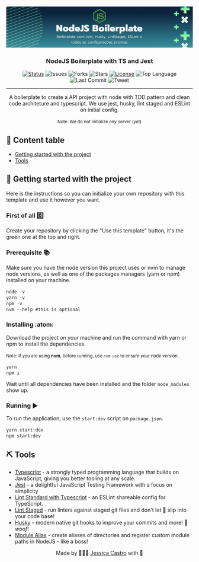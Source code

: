 
<p align="center">
 <img src="documentation/images/nodejs-boilerplate-capa.png" alt="Project logo">
</p>

<h3 align="center">NodeJS Boilerplate with TS and Jest</h3>

<div align="center">

[![Status](https://img.shields.io/badge/status-active-success.svg)]()
![Issues](https://img.shields.io/github/issues/jessicacastro/boilerplate-node-with-jest)
![Forks](https://img.shields.io/github/forks/jessicacastro/boilerplate-node-with-jest)
![Stars](https://img.shields.io/github/stars/jessicacastro/boilerplate-node-with-jest)
[![License](https://img.shields.io/badge/license-MIT-blue.svg)](/LICENSE)
![Top Language](https://img.shields.io/github/languages/top/jessicacastro/boilerplate-node-with-jest)
![Last Commit](https://img.shields.io/github/last-commit/jessicacastro/boilerplate-node-with-jest)
![Tweet](https://img.shields.io/twitter/url?url=https%3A%2F%2Fgithub.com%2Fjessicacastro%2/boilerplate-node-with-jest)
</div>

---

<p align="center">
  A boilerplate to create a API project with node with TDD pattern and clean code architeture and typescript. We use jest, husky, lint staged and ESLint on initial config.

  <p align="center"><small>Note: We do not initialize any server (yet)</small></p>
</p>

## 📝 Content table

- [Getting started with the project](#getting_started)
- [Tools](#built_using)

## 🏁 Getting started with the project <a name = "getting_started"></a>
Here is the instructions so you can initialize your own repository with this template and use it however you want.

### First of all :zero:
Create your repository by clicking the "Use this template" button, it's the green one at the top and right.

### Prerequisite :books:
Make sure you have the node version this project uses or nvm to manage node versions, as well as one of the packages managers (yarn or npm) installed on your machine.

```
node -v
yarn -v
npm -v
nvm --help #this is optional
```

### Installing :atom:

Download the project on your machine and run the command with yarn or npm to install the dependencies.

<small>Note: If you are using <b>nvm</b>, before running, use `nvm use` to ensure your node version.</small>

```
yarn
npm i
```

Wait until all dependencies have been installed and the folder `node_modules` show up.
### Running :arrow_forward:
To run the application, use the `start:dev` script on `package.json`.
```
yarn start:dev
npm start:dev
```

## ⛏️ Tools <a name = "built_using"></a>

- [Typescript](https://www.typescriptlang.org/) - a strongly typed programming language that builds on JavaScript, giving you better tooling at any scale.
- [Jest](https://jestjs.io/pt-BR/) - a delightful JavaScript Testing Framework with a focus on simplicity
- [Lint Standard with Typescript](https://www.npmjs.com/package/eslint-config-standard-with-typescript) - an ESLint shareable config for TypeScript.
- [Lint Staged](https://github.com/okonet/lint-staged) - run linters against staged git files and don't let 💩 slip into your code base!
- [Husky](https://www.npmjs.com/package/husky) - modern native git hooks to improve your commits and more! 🐶 <i>woof</i>!
- [Module Alias](https://www.npmjs.com/package/module-alias) - create aliases of directories and register custom module paths in NodeJS - like a boss!

<p align="center">Made by 👩🏾‍💻 <a href="https://linkedin.com/in/jessicacastros">Jessica Castro</a> with 💙</p>
